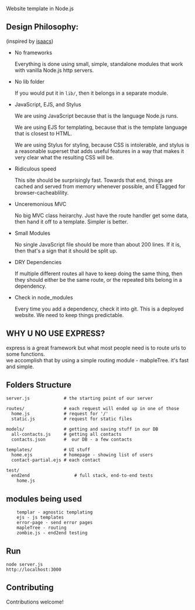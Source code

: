 Website template in Node.js

## Design Philosophy:

(inspired by [isaacs](https://github.com/isaacs/npm-www))

* No frameworks

    Everything is done using small, simple, standalone modules that work
    with vanilla Node.js http servers.

* No lib folder

    If you would put it in `lib/`, then it belongs in a separate module.

* JavaScript, EJS, and Stylus

    We are using JavaScript because that is the language Node.js runs.

    We are using EJS for templating, because that is the template
    language that is closest to HTML.

    We are using Stylus for styling, because CSS is intolerable, and
    stylus is a reasonable superset that adds useful features in a way
    that makes it very clear what the resulting CSS will be.

* Ridiculous speed

    This site should be surprisingly fast.  Towards that end, things are
    cached and served from memory whenever possible, and ETagged for
    browser-cacheablility.

* Unceremonious MVC

    No big MVC class heirarchy.  Just have the route handler get some
    data, then hand it off to a template.  Simpler is better.

* Small Modules

    No single JavaScript file should be more than about 200 lines.  If
    it is, then that's a sign that it should be split up.

* DRY Dependencies

    If multiple different routes all have to keep doing the same thing,
    then they should either be the same route, or the repeated bits
    belong in a dependency.

* Check in node_modules

    Every time you add a dependency, check it into git.  This is a
    deployed website.  We need to keep things predictable.

## WHY U NO USE EXPRESS?

express is a great framework but what most people need is to route urls to some functions.  
we accomplish that by using a simple routing module - mabpleTree. it's fast and simple.

## Folders Structure

    server.js             # the starting point of our server

    routes/               # each request will ended up in one of those
      home.js             # request for '/'
      static.js           # request for static files

    models/               # getting and saving stuff in our DB 
      all-contacts.js     # getting all contacts
      contacts.json       #  our DB - a few contacts

    templates/            # UI stuff
      home.ejs            # homepage - showing list of users
      contact-partial.ejs # each contact

    test/             
      end2end                 # full stack, end-to-end tests
        home.js

## modules being used

        templar - agnostic templating
        ejs - js templates
        error-page - send error pages
        mapleTree - routing
        zombie.js - end2end testing

## Run

    node server.js
    http://localhost:3000

## Contributing

Contributions welcome!  
